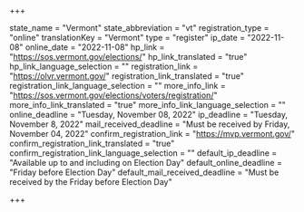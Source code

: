 +++

state_name = "Vermont"
state_abbreviation = "vt"
registration_type = "online"
translationKey = "Vermont"
type = "register"
ip_date = "2022-11-08"
online_date = "2022-11-08"
hp_link = "https://sos.vermont.gov/elections/"
hp_link_translated = "true"
hp_link_language_selection = ""
registration_link = "https://olvr.vermont.gov/"
registration_link_translated = "true"
registration_link_language_selection = ""
more_info_link = "https://sos.vermont.gov/elections/voters/registration/"
more_info_link_translated = "true"
more_info_link_language_selection = ""
online_deadline = "Tuesday, November 08, 2022"
ip_deadline = "Tuesday, November 8, 2022"
mail_received_deadline = "Must be received by Friday, November 04, 2022"
confirm_registration_link = "https://mvp.vermont.gov/"
confirm_registration_link_translated = "true"
confirm_registration_link_language_selection = ""
default_ip_deadline = "Available up to and including on Election Day"
default_online_deadline = "Friday before Election Day"
default_mail_received_deadline = "Must be received by the Friday before Election Day"

+++